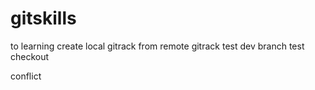 # gitskills
to learning create local gitrack from remote gitrack
test dev branch
test checkout 



conflict

